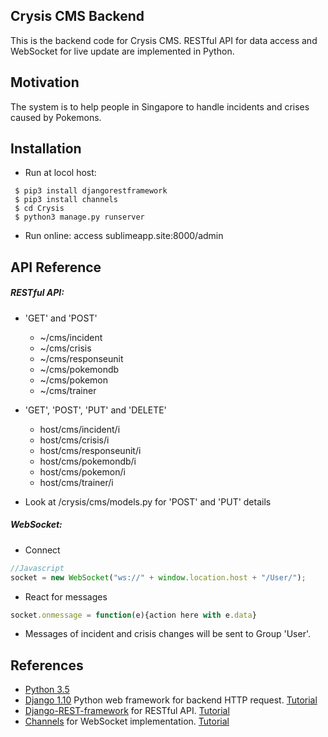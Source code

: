 ## Crysis CMS Backend

This is the backend code for Crysis CMS. RESTful API for data access and WebSocket for live update are implemented in Python.


## Motivation

The system is to help people in Singapore to handle incidents and crises caused by Pokemons. 

## Installation

- Run at locol host:
```commandline
 $ pip3 install djangorestframework 
 $ pip3 install channels
 $ cd Crysis
 $ python3 manage.py runserver
```
- Run online:
access sublimeapp.site:8000/admin

## API Reference


##### RESTful API:

- 'GET' and 'POST'
  - ~/cms/incident
  - ~/cms/crisis
  - ~/cms/responseunit
  - ~/cms/pokemondb
  - ~/cms/pokemon
  - ~/cms/trainer

- 'GET', 'POST', 'PUT' and 'DELETE'
  - host/cms/incident/i
  - host/cms/crisis/i
  - host/cms/responseunit/i
  - host/cms/pokemondb/i
  - host/cms/pokemon/i
  - host/cms/trainer/i

- Look at /crysis/cms/models.py for 'POST' and 'PUT' details

##### WebSocket:
- Connect
```javascript
//Javascript
socket = new WebSocket("ws://" + window.location.host + "/User/");
```

- React for messages
```javascript
socket.onmessage = function(e){action here with e.data}
```


- Messages of incident and crisis changes will be sent to Group 'User'.

## References

 * [Python 3.5](https://docs.python.org/3/) 
 * [Django 1.10](https://github.com/django/django) Python web framework for backend HTTP request.  [Tutorial](https://docs.djangoproject.com/en/1.10/)
 * [Django-REST-framework](https://github.com/tomchristie/django-rest-framework) for RESTful API. [Tutorial](http://www.django-rest-framework.org/)
 * [Channels](https://github.com/django/channels) for WebSocket implementation. [Tutorial](http://channels.readthedocs.org)

